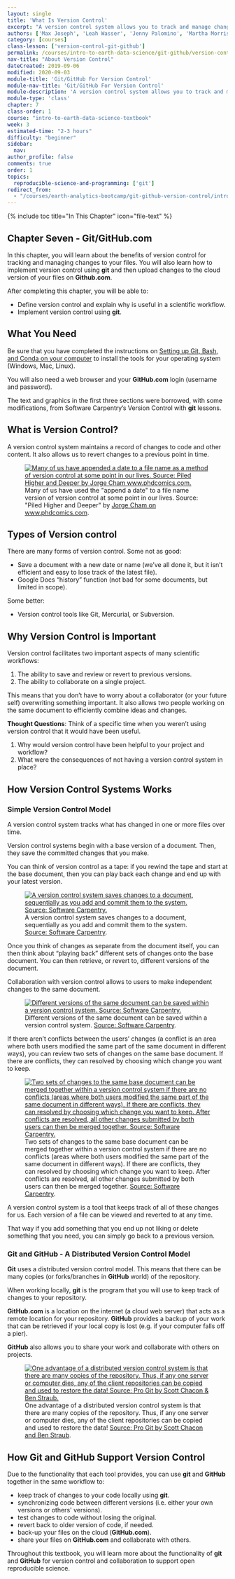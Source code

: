 ```yaml
---
layout: single
title: 'What Is Version Control'
excerpt: "A version control system allows you to track and manage changes to your files. Learn benefits of version control for scientific workflows and how git and GitHub.com support version control."
authors: ['Max Joseph', 'Leah Wasser', 'Jenny Palomino', 'Martha Morrissey']
category: [courses]
class-lesson: ['version-control-git-github']
permalink: /courses/intro-to-earth-data-science/git-github/version-control/
nav-title: "About Version Control"
dateCreated: 2019-09-06
modified: 2020-09-03
module-title: 'Git/GitHub For Version Control'
module-nav-title: 'Git/GitHub For Version Control'
module-description: 'A version control system allows you to track and manage changes to your files. Learn how to get started with version control using git and GitHub.com.'
module-type: 'class'
chapter: 7
class-order: 1
course: "intro-to-earth-data-science-textbook"
week: 3
estimated-time: "2-3 hours"
difficulty: "beginner"
sidebar:
  nav:
author_profile: false
comments: true
order: 1
topics:
  reproducible-science-and-programming: ['git']
redirect_from:
  - "/courses/earth-analytics-bootcamp/git-github-version-control/intro-version-control/"
---
```


{% include toc title="In This Chapter" icon="file-text" %}

<div class='notice--success' markdown="1">

## <i class="fa fa-ship" aria-hidden="true"></i> Chapter Seven - Git/GitHub.com

In this chapter, you will learn about the benefits of version control for tracking and managing changes to your files. You will also learn how to implement version control using **git** and then upload changes to the cloud version of your files on **Github.com**. 

After completing this chapter, you will be able to:

* Define version control and explain why is useful in a scientific workflow.
* Implement version control using **git**.


## <i class="fa fa-check-square-o fa-2" aria-hidden="true"></i> What You Need

Be sure that you have completed the instructions on <a href="{{ site.url }}/workshops/setup-earth-analytics-python/setup-git-bash-conda/">Setting up Git, Bash, and Conda on your computer</a> to install the tools for your operating system (Windows, Mac, Linux). 

You will also need a web browser and your **GitHub.com** login (username and password).

</div>

The text and graphics in the first three sections were borrowed, with some modifications, from Software Carpentry’s Version Control with **git** lessons.

 
## What is Version Control?

A version control system maintains a record of changes to code and other content. It also allows us to revert changes to a previous point in time.

<figure>
   <a href="{{ site.url }}/images/earth-analytics/git-version-control/final-doc-phd-comics.gif">
   <img src="{{ site.url }}/images/earth-analytics/git-version-control/final-doc-phd-comics.gif" alt="Many of us have appended a date to a file name as a method of version control at some point in our lives. Source: Piled Higher and Deeper by Jorge Cham www.phdcomics.com."></a>
   <figcaption> Many of us have used the "append a date" to a file name version of version control at some point in our lives. Source: "Piled Higher and Deeper" by <a href="http://phdcomics.com/comics/archive/phd101212s.gif">Jorge Cham on www.phdcomics.com</a>.
   </figcaption>
</figure>

## Types of Version control

There are many forms of version control. Some not as good:

* Save a document with a new date or name (we’ve all done it, but it isn’t efficient and easy to lose track of the latest file).
* Google Docs “history” function (not bad for some documents, but limited in scope).

Some better:

* Version control tools like Git, Mercurial, or Subversion.

## Why Version Control is Important

Version control facilitates two important aspects of many scientific workflows:

1. The ability to save and review or revert to previous versions.
2. The ability to collaborate on a single project.

This means that you don’t have to worry about a collaborator (or your future self) overwriting something important. It also allows two people working on the same document to efficiently combine ideas and changes.


<div class="notice" markdown="1">

<i class="fa fa-star"></i>**Thought Questions**: Think of a specific time when you weren’t using version control that it would have been useful.

1. Why would version control have been helpful to your project and workflow?
2. What were the consequences of not having a version control system in place?

</div>


## How Version Control Systems Works

### Simple Version Control Model

A version control system tracks what has changed in one or more files over time. 

Version control systems begin with a base version of a document. Then, they save the committed changes that you make. 

You can think of version control as a tape: if you rewind the tape and start at the base document, then you can play back each change and end up with your latest version.

<figure>
   <a href="{{ site.url }}/images/earth-analytics/git-version-control/git-play-changes.png">
   <img src="{{ site.url }}/images/earth-analytics/git-version-control/git-play-changes.png" alt="A version control system saves changes to a document, sequentially as you add and commit them to the system. Source: Software Carpentry."></a>
   <figcaption> A version control system saves changes to a document, sequentially as you add and commit them to the system. <a href="http://swcarpentry.github.io/git-novice/fig/play-changes.svg">Source: Software Carpentry</a>.
   </figcaption>
</figure>

Once you think of changes as separate from the document itself, you can then think about “playing back” different sets of changes onto the base document. You can then retrieve, or revert to, different versions of the document.

Collaboration with version control allows to users to make independent changes to the same document.

<figure>
   <a href="{{ site.url }}/images/earth-analytics/git-version-control/git-versions.png">
   <img src="{{ site.url }}/images/earth-analytics/git-version-control/git-versions.png" alt="Different versions of the same document can be saved within a version control system. Source: Software Carpentry."></a>
   <figcaption> Different versions of the same document can be saved within a version control system. <a href="http://swcarpentry.github.io/git-novice/fig/versions.svg">Source: Software Carpentry</a>.
   </figcaption>
</figure>

If there aren’t conflicts between the users’ changes (a conflict is an area where both users modified the same part of the same document in different ways), you can review two sets of changes on the same base document. If there are conflicts, they can resolved by choosing which change you want to keep.

<figure>
   <a href="{{ site.url }}/images/earth-analytics/git-version-control/git-merge.png">
   <img src="{{ site.url }}/images/earth-analytics/git-version-control/git-merge.png" alt="Two sets of changes to the same base document can be merged together within a version control system if there are no conflicts (areas where both users modified the same part of the same document in different ways). If there are conflicts, they can resolved by choosing which change you want to keep. After conflicts are resolved, all other changes submitted by both users can then be merged together. Source: Software Carpentry."></a>
   <figcaption> Two sets of changes to the same base document can be merged together within a version control system if there are no conflicts (areas where both users modified the same part of the same document in different ways). If there are conflicts, they can resolved by choosing which change you want to keep. After conflicts are resolved, all other changes submitted by both users can then be merged together. <a href="http://swcarpentry.github.io/git-novice/fig/merge.svg">Source: Software Carpentry</a>.
   </figcaption>
</figure>

A version control system is a tool that keeps track of all of these changes for us. Each version of a file can be viewed and reverted to at any time. 

That way if you add something that you end up not liking or delete something that you need, you can simply go back to a previous version. 


### Git and GitHub - A Distributed Version Control Model

**Git** uses a distributed version control model. This means that there can be many copies (or forks/branches in **GitHub** world) of the repository. 

When working locally, **git** is the program that you will use to keep track of changes to your repository. 

**GitHub.com** is a location on the internet (a cloud web server) that acts as a remote location for your repository. **GitHub** provides a backup of your work that can be retrieved if your local copy is lost (e.g. if your computer falls off a pier).

**GitHub** also allows you to share your work and collaborate with others on projects.

<figure>
   <a href="{{ site.url }}/images/earth-analytics/git-version-control/git-distributed-version-control-model.png">
   <img src="{{ site.url }}/images/earth-analytics/git-version-control/git-distributed-version-control-model.png" alt="One advantage of a distributed version control system is that there are many copies of the repository. Thus, if any one server or computer dies, any of the client repositories can be copied and used to restore the data! Source: Pro Git by Scott Chacon & Ben Straub. "></a>
   <figcaption> One advantage of a distributed version control system is that there are many copies of the repository. Thus, if any one server or computer dies, any of the client repositories can be copied and used to restore the data! <a href="https://git-scm.com/book/en/v2/book/01-introduction/images/distributed.png">Source: Pro Git by Scott Chacon and Ben Straub</a>.
    </figcaption>
</figure>    

## How Git and GitHub Support Version Control

Due to the functionality that each tool provides, you can use **git** and **GitHub** together in the same workflow to:
* keep track of changes to your code locally using **git**.
* synchronizing code between different versions (i.e. either your own versions or others' versions).
* test changes to code without losing the original.
* revert back to older version of code, if needed.
* back-up your files on the cloud (**GitHub.com**).
* share your files on **GitHub.com** and collaborate with others.

Throughout this textbook, you will learn more about the functionality of **git** and **GitHub** for version control and collaboration to support open reproducible science.  


